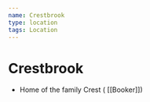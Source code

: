 ```yaml
---
name: Crestbrook
type: location
tags: Location
---
```


# Crestbrook 
- Home of the family Crest ( [[Booker]])